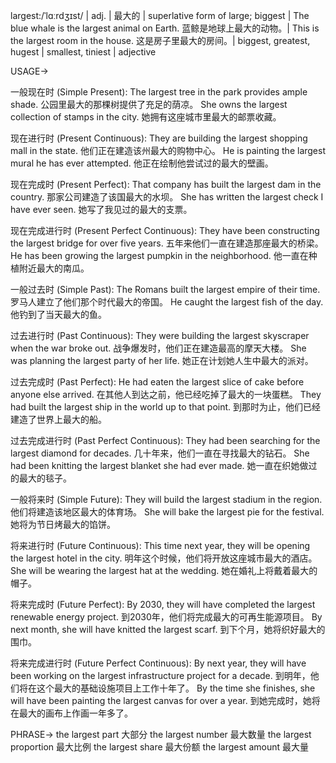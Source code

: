largest:/ˈlɑːrdʒɪst/ | adj. | 最大的 | superlative form of large; biggest |  The blue whale is the largest animal on Earth. 蓝鲸是地球上最大的动物。|  This is the largest room in the house. 这是房子里最大的房间。| biggest, greatest, hugest | smallest, tiniest | adjective

USAGE->

一般现在时 (Simple Present):
The largest tree in the park provides ample shade. 公园里最大的那棵树提供了充足的荫凉。
She owns the largest collection of stamps in the city. 她拥有这座城市里最大的邮票收藏。

现在进行时 (Present Continuous):
They are building the largest shopping mall in the state. 他们正在建造该州最大的购物中心。
He is painting the largest mural he has ever attempted. 他正在绘制他尝试过的最大的壁画。

现在完成时 (Present Perfect):
That company has built the largest dam in the country. 那家公司建造了该国最大的水坝。
She has written the largest check I have ever seen. 她写了我见过的最大的支票。

现在完成进行时 (Present Perfect Continuous):
They have been constructing the largest bridge for over five years. 五年来他们一直在建造那座最大的桥梁。
He has been growing the largest pumpkin in the neighborhood. 他一直在种植附近最大的南瓜。

一般过去时 (Simple Past):
The Romans built the largest empire of their time. 罗马人建立了他们那个时代最大的帝国。
He caught the largest fish of the day. 他钓到了当天最大的鱼。

过去进行时 (Past Continuous):
They were building the largest skyscraper when the war broke out. 战争爆发时，他们正在建造最高的摩天大楼。
She was planning the largest party of her life. 她正在计划她人生中最大的派对。

过去完成时 (Past Perfect):
He had eaten the largest slice of cake before anyone else arrived. 在其他人到达之前，他已经吃掉了最大的一块蛋糕。
They had built the largest ship in the world up to that point. 到那时为止，他们已经建造了世界上最大的船。

过去完成进行时 (Past Perfect Continuous):
They had been searching for the largest diamond for decades. 几十年来，他们一直在寻找最大的钻石。
She had been knitting the largest blanket she had ever made. 她一直在织她做过的最大的毯子。

一般将来时 (Simple Future):
They will build the largest stadium in the region. 他们将建造该地区最大的体育场。
She will bake the largest pie for the festival. 她将为节日烤最大的馅饼。

将来进行时 (Future Continuous):
This time next year, they will be opening the largest hotel in the city. 明年这个时候，他们将开放这座城市最大的酒店。
She will be wearing the largest hat at the wedding.  她在婚礼上将戴着最大的帽子。

将来完成时 (Future Perfect):
By 2030, they will have completed the largest renewable energy project. 到2030年，他们将完成最大的可再生能源项目。
By next month, she will have knitted the largest scarf. 到下个月，她将织好最大的围巾。


将来完成进行时 (Future Perfect Continuous):
By next year, they will have been working on the largest infrastructure project for a decade. 到明年，他们将在这个最大的基础设施项目上工作十年了。
By the time she finishes, she will have been painting the largest canvas for over a year.  到她完成时，她将在最大的画布上作画一年多了。


PHRASE->
the largest part  大部分
the largest number  最大数量
the largest proportion 最大比例
the largest share 最大份额
the largest amount 最大量
